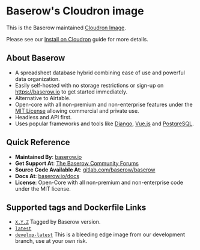 # Baserow's Cloudron image 

This is the Baserow maintained [Cloudron Image](https://cloudron.io).

Please see our [Install on Cloudron](https://baserow.io/docs/installation/install-on-cloudron)
guide for more details.

## About Baserow

* A spreadsheet database hybrid combining ease of use and powerful data organization.
* Easily self-hosted with no storage restrictions or sign-up on https://baserow.io to
  get started immediately.
* Alternative to Airtable.
* Open-core with all non-premium and non-enterprise features under
  the [MIT License](https://choosealicense.com/licenses/mit/) allowing commercial and
  private use.
* Headless and API first.
* Uses popular frameworks and tools like [Django](https://www.djangoproject.com/),
  [Vue.js](https://vuejs.org/) and [PostgreSQL](https://www.postgresql.org/).

## Quick Reference

* **Maintained By**: [baserow.io](https://baserow.io/contact)
* **Get Support At**: [The Baserow Community Forums](https://community.baserow.io)
* **Source Code Available At**: [gitlab.com/baserow/baserow](https://gitlab.com/baserow/baserow)
* **Docs At**: [baserow.io/docs](https://baserow.io/docs)
* **License**: Open-Core with all non-premium and non-enterprise code under the MIT 
  license.

## Supported tags and Dockerfile Links

* [`X.Y.Z`](https://gitlab.com/baserow/baserow/-/blob/master/deploy/cloudron/Dockerfile)
  Tagged by Baserow version.
* [`latest`](https://gitlab.com/baserow/baserow/-/blob/master/deploy/cloudron/Dockerfile)
* [`develop-latest`](https://gitlab.com/baserow/baserow/-/blob/develop/deploy/cloudron/Dockerfile)
  This is a bleeding edge image from our development branch, use at your own risk.
